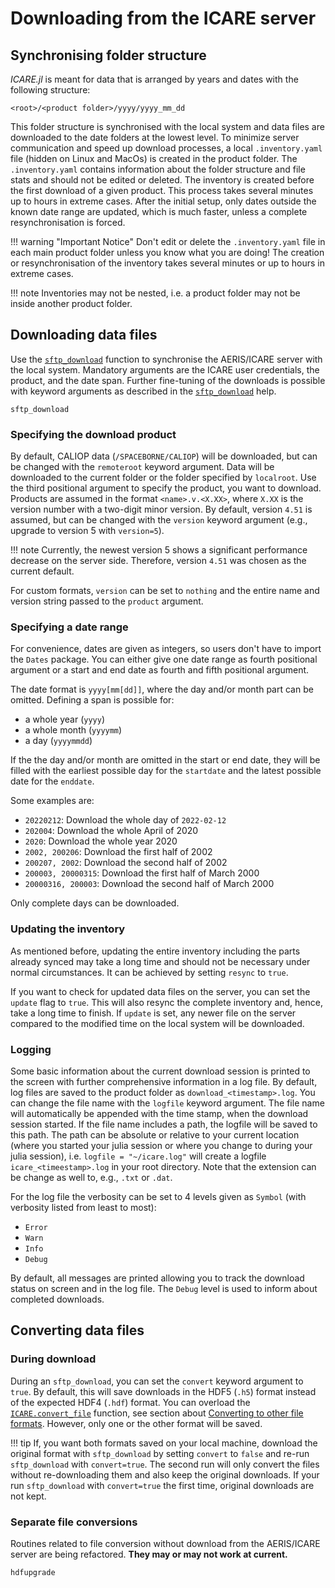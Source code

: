 # Downloading from the ICARE server

## Synchronising folder structure

_ICARE.jl_ is meant for data that is arranged by years and dates with the following structure:

    <root>/<product folder>/yyyy/yyyy_mm_dd

This folder structure is synchronised with the local system and data files are downloaded to
the date folders at the lowest level. To minimize server communication and speed up download
processes, a local `.inventory.yaml` file (hidden on Linux and MacOs) is created in the product
folder. The `.inventory.yaml` contains information about the folder structure and file stats
and should not be edited or deleted. The inventory is created before the first download of a
given product. This process takes several minutes up to hours in extreme cases. After the initial
setup, only dates outside the known date range are updated, which is much faster, unless a
complete resynchronisation is forced.

!!! warning "Important Notice"
    Don't edit or delete the `.inventory.yaml` file in each main product folder unless you know
    what you are doing! The creation or resynchronisation of the inventory takes several minutes
    or up to hours in extreme cases.

!!! note
    Inventories may not be nested, i.e. a product folder may not be inside another product folder.

## Downloading data files

Use the [`sftp_download`](@ref) function to synchronise the AERIS/ICARE server with the local
system. Mandatory arguments are the ICARE user credentials, the product, and the date span.
Further fine-tuning of the downloads is possible with keyword arguments as described in the
[`sftp_download`](@ref) help.

```@docs
sftp_download
```

### Specifying the download product

By default, CALIOP data (`/SPACEBORNE/CALIOP`) will be downloaded, but can be changed with the
`remoteroot` keyword argument. Data will be downloaded to the current folder or the folder
specified by `localroot`. Use the third positional argument to specify the product, you want to
download. Products are assumed in the format `<name>.v.<X.XX>`, where `X.XX` is the version number
with a two-digit minor version. By default, version `4.51` is assumed, but can be changed with
the `version` keyword argument (e.g., upgrade to version 5 with `version=5`).

!!! note
    Currently, the newest version 5 shows a significant performance decrease on the server side.
    Therefore, version `4.51` was chosen as the current default.

For custom formats, `version` can be set to `nothing` and the entire name and version string
passed to the `product` argument.

### Specifying a date range

For convenience, dates are given as integers, so users don't have to import the `Dates` package.
You can either give one date range as fourth positional argument or a start and end date as fourth
and fifth positional argument.

The date format is `yyyy[mm[dd]]`, where the day and/or month part can be omitted.
Defining a span is possible for:

* a whole year (`yyyy`)
* a whole month (`yyyymm`)
* a day (`yyyymmdd`)

If the the day and/or month are omitted in the start or end date, they will be filled with the 
earliest possible day for the `startdate` and the latest possible date for the `enddate`. 

Some examples are:

* `20220212`: Download the whole day of `2022-02-12`
* `202004`: Download the whole April of 2020
* `2020`: Download the whole year 2020
* `2002, 200206`: Download the first half of 2002
* `200207, 2002`: Download the second half of 2002
* `200003, 20000315`: Download the first half of March 2000
* `20000316, 200003`: Download the second half of March 2000

Only complete days can be downloaded.

### Updating the inventory

As mentioned before, updating the entire inventory including the parts already synced may take
a long time and should not be necessary under normal circumstances. It can be achieved by setting
`resync` to `true`.

If you want to check for updated data files on the server, you can set the `update` flag to
`true`. This will also resync the complete inventory and, hence, take a long time to finish.
If `update` is set, any newer file on the server compared to the modified time on the local
system will be downloaded.

### Logging

Some basic information about the current download session is printed to the screen with further
comprehensive information in a log file. By default, log files are saved to the product folder
as `download_<timestamp>.log`. You can change the file name with the `logfile` keyword argument.
The file name will automatically be appended with the time stamp, when the download session
started. If the file name includes a path, the logfile will be saved to this path. The path can
be absolute or relative to your current location (where you started your julia session or where
you change to during your julia session), i.e. `logfile = "~/icare.log"` will create a logfile
`icare_<timeestamp>.log` in your root directory. Note that the extension can be change as well
to, e.g., `.txt` or `.dat`.

For the log file the verbosity can be set to 4 levels given as `Symbol` (with verbosity listed
from least to most):

* `Error`
* `Warn`
* `Info`
* `Debug`

By default, all messages are printed allowing you to track the download status on screen and
in the log file. The `Debug` level is used to inform about completed downloads.

## Converting data files

### During download

During an `sftp_download`, you can set the `convert` keyword argument to `true`. By default,
this will save downloads in the HDF5 (`.h5`) format instead of the expected HDF4 (`.hdf`) format.
You can overload the [`ICARE.convert_file`](@ref) function, see section about
[Converting to other file formats](@ref). However, only one or the other format will be saved.

!!! tip
    If, you want both formats saved on your local machine, download the original format with
    `sftp_download` by setting `convert` to `false` and re-run `sftp_download` with `convert=true`.
    The second run will only convert the files without re-downloading them and also keep the
    original downloads. If your run `sftp_download` with `convert=true` the first time, original
    downloads are not kept.

### Separate file conversions

Routines related to file conversion without download from the AERIS/ICARE server are
being refactored. **They may or may not work at current.**

```@docs
hdfupgrade
```
